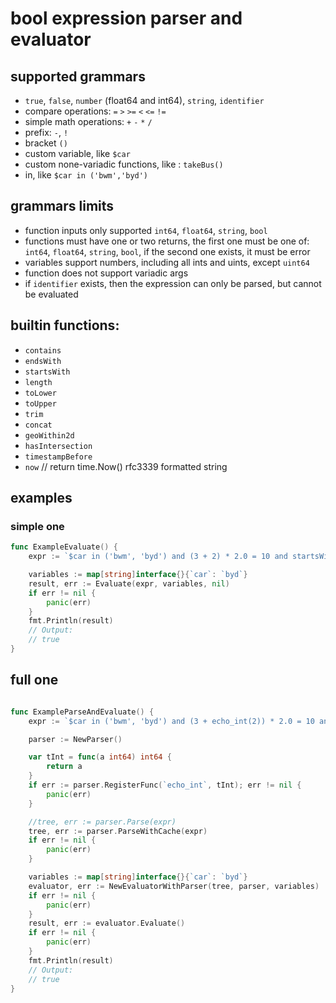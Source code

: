 # bool expression parser and evaluator

## supported grammars

- `true`, `false`, `number` (float64 and int64), `string`, `identifier`
- compare operations: `=` `>` `>=` `<` `<=` `!=` 
- simple math operations: `+` `-` `*` `/`
- prefix: `-`, `!`
- bracket `()`
- custom variable, like `$car`
- custom none-variadic functions, like : `takeBus()`
- in, like `$car in ('bwm','byd')`

##  grammars limits
- function inputs only supported `int64`, `float64`, `string`, `bool`
- functions must have one or two returns, the first one must be one of: `int64`, `float64`, `string`, `bool`, if the second one exists, it must be error
- variables support numbers, including all ints and uints, except `uint64`
- function does not support variadic args
- if `identifier` exists, then the expression can only be parsed, but cannot be evaluated


## builtin functions:

- `contains`   
- `endsWith`   
- `startsWith`   
- `length`   
- `toLower`   
- `toUpper`   
- `trim`   
- `concat`   
- `geoWithin2d`   
- `hasIntersection`   
- `timestampBefore`   
- `now`   // return time.Now() rfc3339 formatted string

## examples

### simple one

```go
func ExampleEvaluate() {
	expr := `$car in ('bwm', 'byd') and (3 + 2) * 2.0 = 10 and startsWith($car, 'b')`

	variables := map[string]interface{}{`car`: `byd`}
	result, err := Evaluate(expr, variables, nil)
	if err != nil {
		panic(err)
	}
	fmt.Println(result)
	// Output:
	// true
}
```

## full one

```go

func ExampleParseAndEvaluate() {
	expr := `$car in ('bwm', 'byd') and (3 + echo_int(2)) * 2.0 = 10 and startsWith($car, 'b')`

	parser := NewParser()

	var tInt = func(a int64) int64 {
		return a
	}
	if err := parser.RegisterFunc(`echo_int`, tInt); err != nil {
		panic(err)
	}

	//tree, err := parser.Parse(expr)
	tree, err := parser.ParseWithCache(expr)
	if err != nil {
		panic(err)
	}

	variables := map[string]interface{}{`car`: `byd`}
	evaluator, err := NewEvaluatorWithParser(tree, parser, variables)
	if err != nil {
		panic(err)
	}
	result, err := evaluator.Evaluate()
	if err != nil {
		panic(err)
	}
	fmt.Println(result)
	// Output:
	// true
}
```